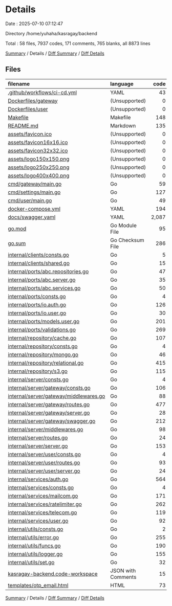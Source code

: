 # Details

Date : 2025-07-10 07:12:47

Directory /home/yuhaha/kasragay/backend

Total : 58 files,  7937 codes, 171 comments, 765 blanks, all 8873 lines

[Summary](results.md) / Details / [Diff Summary](diff.md) / [Diff Details](diff-details.md)

## Files
| filename | language | code | comment | blank | total |
| :--- | :--- | ---: | ---: | ---: | ---: |
| [.github/workflows/ci-cd.yml](/.github/workflows/ci-cd.yml) | YAML | 43 | 0 | 7 | 50 |
| [Dockerfiles/gateway](/Dockerfiles/gateway) | (Unsupported) | 0 | 0 | 0 | 0 |
| [Dockerfiles/user](/Dockerfiles/user) | (Unsupported) | 0 | 0 | 0 | 0 |
| [Makefile](/Makefile) | Makefile | 148 | 0 | 27 | 175 |
| [README.md](/README.md) | Markdown | 135 | 0 | 48 | 183 |
| [assets/favicon.ico](/assets/favicon.ico) | (Unsupported) | 0 | 0 | 0 | 0 |
| [assets/favicon16x16.ico](/assets/favicon16x16.ico) | (Unsupported) | 0 | 0 | 0 | 0 |
| [assets/favicon32x32.ico](/assets/favicon32x32.ico) | (Unsupported) | 0 | 0 | 0 | 0 |
| [assets/logo150x150.png](/assets/logo150x150.png) | (Unsupported) | 0 | 0 | 0 | 0 |
| [assets/logo250x250.png](/assets/logo250x250.png) | (Unsupported) | 0 | 0 | 0 | 0 |
| [assets/logo400x400.png](/assets/logo400x400.png) | (Unsupported) | 0 | 0 | 0 | 0 |
| [cmd/gateway/main.go](/cmd/gateway/main.go) | Go | 59 | 0 | 15 | 74 |
| [cmd/settings/main.go](/cmd/settings/main.go) | Go | 127 | 0 | 17 | 144 |
| [cmd/user/main.go](/cmd/user/main.go) | Go | 49 | 0 | 14 | 63 |
| [docker-compose.yml](/docker-compose.yml) | YAML | 194 | 6 | 20 | 220 |
| [docs/swagger.yaml](/docs/swagger.yaml) | YAML | 2,087 | 2 | 8 | 2,097 |
| [go.mod](/go.mod) | Go Module File | 95 | 0 | 4 | 99 |
| [go.sum](/go.sum) | Go Checksum File | 286 | 0 | 1 | 287 |
| [internal/clients/consts.go](/internal/clients/consts.go) | Go | 5 | 0 | 2 | 7 |
| [internal/clients/shared.go](/internal/clients/shared.go) | Go | 15 | 0 | 4 | 19 |
| [internal/ports/abc.repositories.go](/internal/ports/abc.repositories.go) | Go | 47 | 0 | 12 | 59 |
| [internal/ports/abc.server.go](/internal/ports/abc.server.go) | Go | 35 | 1 | 9 | 45 |
| [internal/ports/abc.services.go](/internal/ports/abc.services.go) | Go | 50 | 1 | 12 | 63 |
| [internal/ports/consts.go](/internal/ports/consts.go) | Go | 4 | 0 | 2 | 6 |
| [internal/ports/io.auth.go](/internal/ports/io.auth.go) | Go | 126 | 0 | 28 | 154 |
| [internal/ports/io.user.go](/internal/ports/io.user.go) | Go | 30 | 0 | 7 | 37 |
| [internal/ports/models.user.go](/internal/ports/models.user.go) | Go | 201 | 0 | 31 | 232 |
| [internal/ports/validations.go](/internal/ports/validations.go) | Go | 269 | 1 | 32 | 302 |
| [internal/repository/cache.go](/internal/repository/cache.go) | Go | 107 | 0 | 16 | 123 |
| [internal/repository/consts.go](/internal/repository/consts.go) | Go | 4 | 0 | 2 | 6 |
| [internal/repository/mongo.go](/internal/repository/mongo.go) | Go | 46 | 0 | 9 | 55 |
| [internal/repository/relational.go](/internal/repository/relational.go) | Go | 415 | 0 | 28 | 443 |
| [internal/repository/s3.go](/internal/repository/s3.go) | Go | 115 | 0 | 11 | 126 |
| [internal/server/consts.go](/internal/server/consts.go) | Go | 4 | 0 | 2 | 6 |
| [internal/server/gateway/consts.go](/internal/server/gateway/consts.go) | Go | 106 | 0 | 6 | 112 |
| [internal/server/gateway/middlewares.go](/internal/server/gateway/middlewares.go) | Go | 88 | 0 | 6 | 94 |
| [internal/server/gateway/routes.go](/internal/server/gateway/routes.go) | Go | 477 | 0 | 29 | 506 |
| [internal/server/gateway/server.go](/internal/server/gateway/server.go) | Go | 28 | 0 | 5 | 33 |
| [internal/server/gateway/swagger.go](/internal/server/gateway/swagger.go) | Go | 212 | 130 | 83 | 425 |
| [internal/server/middlewares.go](/internal/server/middlewares.go) | Go | 98 | 0 | 6 | 104 |
| [internal/server/routes.go](/internal/server/routes.go) | Go | 24 | 0 | 5 | 29 |
| [internal/server/server.go](/internal/server/server.go) | Go | 153 | 0 | 22 | 175 |
| [internal/server/user/consts.go](/internal/server/user/consts.go) | Go | 4 | 0 | 2 | 6 |
| [internal/server/user/routes.go](/internal/server/user/routes.go) | Go | 93 | 0 | 12 | 105 |
| [internal/server/user/server.go](/internal/server/user/server.go) | Go | 24 | 0 | 5 | 29 |
| [internal/services/auth.go](/internal/services/auth.go) | Go | 564 | 1 | 46 | 611 |
| [internal/services/consts.go](/internal/services/consts.go) | Go | 4 | 0 | 2 | 6 |
| [internal/services/mailcom.go](/internal/services/mailcom.go) | Go | 171 | 7 | 19 | 197 |
| [internal/services/ratelimiter.go](/internal/services/ratelimiter.go) | Go | 262 | 0 | 28 | 290 |
| [internal/services/telecom.go](/internal/services/telecom.go) | Go | 119 | 1 | 17 | 137 |
| [internal/services/user.go](/internal/services/user.go) | Go | 92 | 0 | 10 | 102 |
| [internal/utils/consts.go](/internal/utils/consts.go) | Go | 2 | 0 | 2 | 4 |
| [internal/utils/error.go](/internal/utils/error.go) | Go | 255 | 16 | 30 | 301 |
| [internal/utils/funcs.go](/internal/utils/funcs.go) | Go | 190 | 1 | 26 | 217 |
| [internal/utils/logger.go](/internal/utils/logger.go) | Go | 155 | 0 | 22 | 177 |
| [internal/utils/set.go](/internal/utils/set.go) | Go | 32 | 0 | 7 | 39 |
| [kasragay-backend.code-workspace](/kasragay-backend.code-workspace) | JSON with Comments | 15 | 0 | 1 | 16 |
| [templates/otp\_email.html](/templates/otp_email.html) | HTML | 73 | 4 | 6 | 83 |

[Summary](results.md) / Details / [Diff Summary](diff.md) / [Diff Details](diff-details.md)